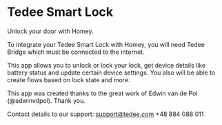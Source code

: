 # Tedee Smart Lock

Unlock your door with Homey.

To integrate your Tedee Smart Lock with Homey, you will need Tedee Bridge which must be connected to the internet.

This app allows you to unlock or lock your lock, get device details like battery status and update certain device settings. You also will be able to create flows based on lock state and more.

This app was created thanks to the great work of Edwin van de Pol (@edwinvdpol). Thank you.

Contact details to our support: support@tedee.com  +48 884 088 011

